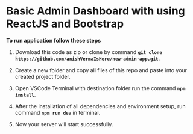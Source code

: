 # Basic Admin Dashboard with using ReactJS and Bootstrap

**To run application follow these steps**

1. Download this code as zip or clone by command **`git clone https://github.com/anishVermaIsHere/new-admin-app.git`**.

2. Create a new folder and copy all files of this repo and paste into your created project folder. 

3. Open VSCode Terminal with destination folder run the command **`npm install`**.

3. After the installation of all dependencies and environment setup, run command **`npm run dev`** in terminal.

4. Now your server will start successfully.

